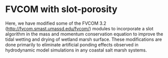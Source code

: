 # FVCOM with slot-porosity

Here, we have modified some of the FVCOM 3.2 (http://fvcom.smast.umassd.edu/fvcom/) modules to incorporate a slot algorithm in the mass and momentum conservation equation to improve the tidal wetting and drying of wetland marsh surface. These modifications are done primarily to eliminate artificial ponding effects observed in hydrodynamic model simulations in any coastal salt marsh systems.
